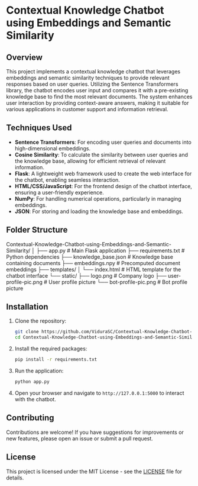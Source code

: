 
# Contextual Knowledge Chatbot using Embeddings and Semantic Similarity

## Overview
This project implements a contextual knowledge chatbot that leverages embeddings and semantic similarity techniques to provide relevant responses based on user queries. Utilizing the Sentence Transformers library, the chatbot encodes user input and compares it with a pre-existing knowledge base to find the most relevant documents. The system enhances user interaction by providing context-aware answers, making it suitable for various applications in customer support and information retrieval.

## Techniques Used
- **Sentence Transformers**: For encoding user queries and documents into high-dimensional embeddings.
- **Cosine Similarity**: To calculate the similarity between user queries and the knowledge base, allowing for efficient retrieval of relevant information.
- **Flask**: A lightweight web framework used to create the web interface for the chatbot, enabling seamless interaction.
- **HTML/CSS/JavaScript**: For the frontend design of the chatbot interface, ensuring a user-friendly experience.
- **NumPy**: For handling numerical operations, particularly in managing embeddings.
- **JSON**: For storing and loading the knowledge base and embeddings.

## Folder Structure
Contextual-Knowledge-Chatbot-using-Embeddings-and-Semantic-Similarity/
│
├── app.py                      # Main Flask application
├── requirements.txt            # Python dependencies
├── knowledge_base.json         # Knowledge base containing documents
├── embeddings.npy              # Precomputed document embeddings
├── templates/
│   └── index.html             # HTML template for the chatbot interface
└── static/
    ├── logo.png               # Company logo
    ├── user-profile-pic.png    # User profile picture
    └── bot-profile-pic.png     # Bot profile picture

## Installation
1. Clone the repository:
   ```bash
   git clone https://github.com/ViduraSC/Contextual-Knowledge-Chatbot-using-Embeddings-and-Semantic-Similarity.git
   cd Contextual-Knowledge-Chatbot-using-Embeddings-and-Semantic-Similarity
   ```

2. Install the required packages:
   ```bash
   pip install -r requirements.txt
   ```

3. Run the application:
   ```bash
   python app.py
   ```

4. Open your browser and navigate to `http://127.0.0.1:5000` to interact with the chatbot.

## Contributing
Contributions are welcome! If you have suggestions for improvements or new features, please open an issue or submit a pull request.

## License
This project is licensed under the MIT License - see the [LICENSE](LICENSE) file for details.
```

